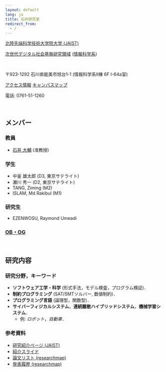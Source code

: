```yaml
---
layout: default
lang: ja
title: 石井研究室
redirect_from:
  - /
---
```


[北陸先端科学技術大学院大学 (JAIST)](https://www.jaist.ac.jp/index.html)

[次世代デジタル社会基盤研究領域](https://www.jaist.ac.jp/areas/ngdi/)
([情報科学系](https://www.jaist.ac.jp/areas/information-science.html))

<br />

〒923-1292 石川県能美市旭台1-1 (情報科学系II棟 6F I-64a室)

[アクセス情報](https://www.jaist.ac.jp/top/access/)
[キャンパスマップ](https://www.jaist.ac.jp/top/campusmap/)

電話: 0761-51-1260

<br />

## メンバー

### 教員

- [石井 大輔](https://researchmap.jp/dishii?lang=ja) (准教授)

### 学生

- 中釜 雄太郎 (D3, 東京サテライト)
- 瀬川 秀一 (D2, 東京サテライト)
- TANG, Ziming (M2)
- ISLAM, Md Rakibul (M1)

### 研究生

- EZENWOSU, Raymond Umeadi

### [OB・OG](./alumni.html)

<br />

## <a name="research-ja"></a>研究内容

### 研究分野，キーワード

- **ソフトウェア工学・科学** (形式手法，モデル検査，プログラム検証)．
- **制約プログラミング** (SAT/SMTソルバー, 数値制約)．
- **プログラミング言語** (論理型，関数型)．
- **サイバーフィジカルシステム**，**連続離散ハイブリッドシステム**，**機械学習システム**．
    - 例: *ロボット*，*自動車*．

### 参考資料

- [研究紹介ページ (JAIST)](https://www.jaist.ac.jp/laboratory/ngdi/ishii.html)
- [紹介スライド](https://jstorage.box.com/s/3flad5znm4vg9z521weom1c74gid41f7)
- [論文リスト (researchmap)](https://researchmap.jp/dishii/published_papers?lang=ja)
- [発表履歴 (researchmap)](https://researchmap.jp/dishii/misc?lang=ja)

<!-- EOF -->
